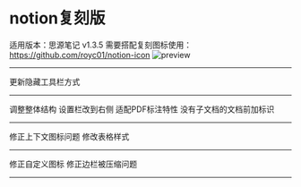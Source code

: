 # notion复刻版
适用版本：思源笔记 v1.3.5
需要搭配复刻图标使用：https://github.com/royc01/notion-icon
![preview](https://raw.githubusercontent.com/royc01/notion-theme/main/preview.png)
*********
更新隐藏工具栏方式
*********
调整整体结构
设置栏改到右侧
适配PDF标注特性
没有子文档的文档前加标识
*********
修正上下文图标问题
修改表格样式
*********
修正自定义图标
修正边栏被压缩问题
*********
